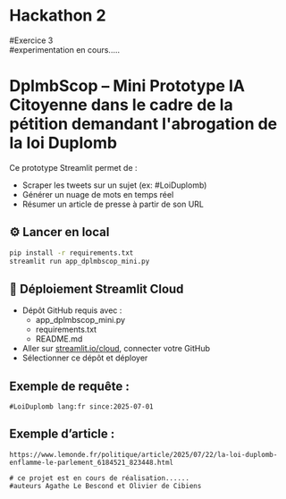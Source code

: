# Hackathon 2
#Exercice 3  
#experimentation en cours.....
# DplmbScop – Mini Prototype IA Citoyenne dans le cadre de la pétition demandant l'abrogation de la loi Duplomb

Ce prototype Streamlit permet de :
- Scraper les tweets sur un sujet (ex: #LoiDuplomb)
- Générer un nuage de mots en temps réel
- Résumer un article de presse à partir de son URL

## ⚙️ Lancer en local

```bash
pip install -r requirements.txt
streamlit run app_dplmbscop_mini.py
```

## 🚀 Déploiement Streamlit Cloud

- Dépôt GitHub requis avec :
  - app_dplmbscop_mini.py
  - requirements.txt
  - README.md
- Aller sur [streamlit.io/cloud](https://streamlit.io/cloud), connecter votre GitHub
- Sélectionner ce dépôt et déployer

## Exemple de requête :
```
#LoiDuplomb lang:fr since:2025-07-01
```

## Exemple d’article :
```
https://www.lemonde.fr/politique/article/2025/07/22/la-loi-duplomb-enflamme-le-parlement_6184521_823448.html

# ce projet est en cours de réalisation......
#auteurs Agathe Le Bescond et Olivier de Cibiens
```
